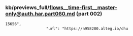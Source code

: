 ### kb/previews_full/flows__time-first__master-only@auth.har.part060.md (part 002)

```md
15656",
                  "url": "https://n958200.alteg.io/chu
```

```
